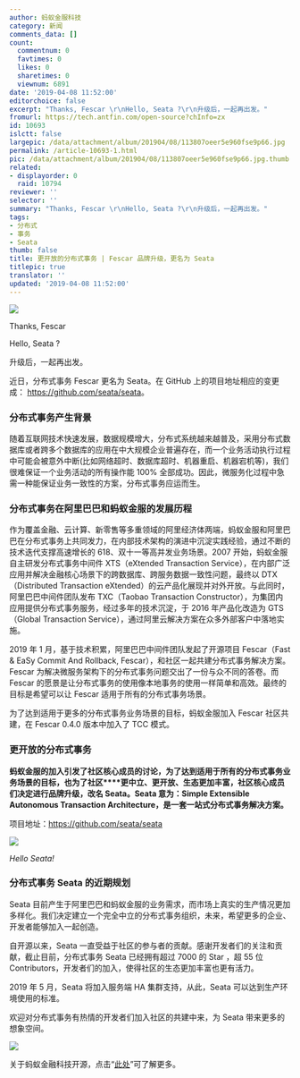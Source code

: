 ```yaml
---
author: 蚂蚁金服科技
category: 新闻
comments_data: []
count:
  commentnum: 0
  favtimes: 0
  likes: 0
  sharetimes: 0
  viewnum: 6891
date: '2019-04-08 11:52:00'
editorchoice: false
excerpt: "Thanks, Fescar ️\r\nHello, Seata ?\r\n升级后，一起再出发。"
fromurl: https://tech.antfin.com/open-source?chInfo=zx
id: 10693
islctt: false
largepic: /data/attachment/album/201904/08/113807oeer5e960fse9p66.jpg
permalink: /article-10693-1.html
pic: /data/attachment/album/201904/08/113807oeer5e960fse9p66.jpg.thumb.jpg
related:
- displayorder: 0
  raid: 10794
reviewer: ''
selector: ''
summary: "Thanks, Fescar ️\r\nHello, Seata ?\r\n升级后，一起再出发。"
tags:
- 分布式
- 事务
- Seata
thumb: false
title: 更开放的分布式事务 | Fescar 品牌升级，更名为 Seata
titlepic: true
translator: ''
updated: '2019-04-08 11:52:00'
---
```


![](/data/attachment/album/201904/08/113807oeer5e960fse9p66.jpg)


Thanks, Fescar ️


Hello, Seata ?


升级后，一起再出发。


近日，分布式事务 Fescar 更名为 Seata。在 GitHub 上的项目地址相应的变更成： <https://github.com/seata/seata>。


### 分布式事务产生背景


随着互联网技术快速发展，数据规模增大，分布式系统越来越普及，采用分布式数据库或者跨多个数据库的应用在中大规模企业普遍存在，而一个业务活动执行过程中可能会被意外中断(比如网络超时、数据库超时、机器重启、机器宕机等)，我们很难保证一个业务活动的所有操作能 100% 全部成功。因此，微服务化过程中急需一种能保证业务一致性的方案，分布式事务应运而生。 


### 分布式事务在阿里巴巴和蚂蚁金服的发展历程


作为覆盖金融、云计算、新零售等多重领域的阿里经济体两端，蚂蚁金服和阿里巴巴在分布式事务上共同发力，在内部技术架构的演进中沉淀实践经验，通过不断的技术迭代支撑高速增长的 618、双十一等高并发业务场景。2007 开始，蚂蚁金服自主研发分布式事务中间件 XTS（eXtended Transaction Service），在内部广泛应用并解决金融核心场景下的跨数据库、跨服务数据一致性问题，最终以 DTX（Distributed Transaction eXtended）的云产品化展现并对外开放。与此同时，阿里巴巴中间件团队发布 TXC（Taobao Transaction Constructor），为集团内应用提供分布式事务服务，经过多年的技术沉淀，于 2016 年产品化改造为 GTS（Global Transaction Service），通过阿里云解决方案在众多外部客户中落地实施。


2019 年 1 月，基于技术积累，阿里巴巴中间件团队发起了开源项目 Fescar（Fast & EaSy Commit And Rollback, Fescar），和社区一起共建分布式事务解决方案。Fescar 为解决微服务架构下的分布式事务问题交出了一份与众不同的答卷。而 Fescar 的愿景是让分布式事务的使用像本地事务的使用一样简单和高效。最终的目标是希望可以让 Fescar 适用于所有的分布式事务场景。


为了达到适用于更多的分布式事务业务场景的目标，蚂蚁金服加入 Fescar 社区共建，在 Fescar 0.4.0 版本中加入了 TCC 模式。 


### 更开放的分布式事务


**蚂蚁金服的加入引发了社区核心成员的讨论，为了达到适用于所有的分布式事务业务场景的目标，也为了社区****更中立、更开放、生态更加丰富，社区核心成员们决定进行品牌升级，改名 Seata。Seata 意为：****Simple Extensible Autonomous Transaction Architecture****，是一套一站式分布式事务解决方案。**


项目地址：<https://github.com/seata/seata>


![](/data/attachment/album/201904/08/115159rbsh0b0r02nrss2j.jpeg)


*Hello Seata!*


### 分布式事务 Seata 的近期规划


Seata 目前产生于阿里巴巴和蚂蚁金服的业务需求，而市场上真实的生产情况更加多样化。我们决定建立一个完全中立的分布式事务组织，未来，希望更多的企业、开发者能够加入一起创造。


自开源以来，Seata 一直受益于社区的参与者的贡献。感谢开发者们的关注和贡献，截止目前，分布式事务 Seata 已经拥有超过 7000 的 Star ，超 55 位 Contributors，开发者们的加入，使得社区的生态更加丰富也更有活力。 


2019 年 5 月，Seata 将加入服务端 HA 集群支持，从此，Seata 可以达到生产环境使用的标准。 


欢迎对分布式事务有热情的开发者们加入社区的共建中来，为 Seata 带来更多的想象空间。


![](/data/attachment/album/201904/08/113948aqxxz8fk3qxrrkfz.jpg)


关于蚂蚁金融科技开源，点击“[此处](https://tech.antfin.com/open-source?chInfo=zx)”可了解更多。